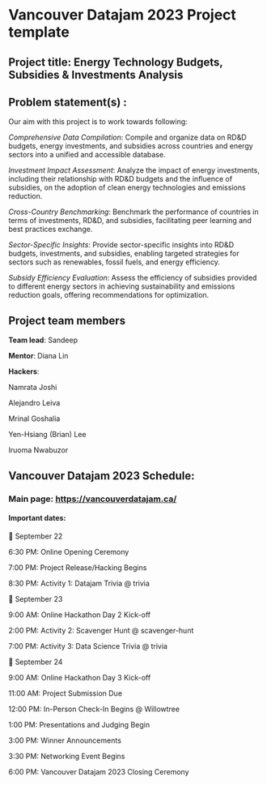 # Vancouver Datajam 2023 Project template 

## Project title: Energy Technology Budgets, Subsidies & Investments Analysis

## Problem statement(s) : 
Our aim with this project is to work towards following: 

*Comprehensive Data Compilation*: Compile and organize data on RD&D budgets, energy investments, and subsidies across countries and energy sectors into a unified and accessible database.

*Investment Impact Assessment*: Analyze the impact of energy investments, including their relationship with RD&D budgets and the influence of subsidies, on the adoption of clean energy technologies and emissions reduction.

*Cross-Country Benchmarking*: Benchmark the performance of countries in terms of investments, RD&D, and subsidies, facilitating peer learning and best practices exchange.

*Sector-Specific Insights*: Provide sector-specific insights into RD&D budgets, investments, and subsidies, enabling targeted strategies for sectors such as renewables, fossil fuels, and energy efficiency.

*Subsidy Efficiency Evaluation*: Assess the efficiency of subsidies provided to different energy sectors in achieving sustainability and emissions reduction goals, offering recommendations for optimization.


## Project team members

**Team lead**: Sandeep 

**Mentor**: Diana Lin

**Hackers**: 

Namrata Joshi

Alejandro Leiva

Mrinal Goshalia

Yen-Hsiang (Brian) Lee

Iruoma Nwabuzor


## Vancouver Datajam 2023 Schedule:

### Main page: https://vancouverdatajam.ca/


#### Important dates: 

📅 September 22

6:30 PM: Online Opening Ceremony

7:00 PM: Project Release/Hacking Begins

8:30 PM: Activity 1: Datajam Trivia @ ⁠trivia

📅 September 23

9:00 AM: Online Hackathon Day 2 Kick-off

2:00 PM: Activity 2: Scavenger Hunt @ ⁠scavenger-hunt

7:00 PM: Activity 3: Data Science Trivia @ ⁠trivia

📅 September 24

9:00 AM: Online Hackathon Day 3 Kick-off

11:00 AM: Project Submission Due

12:00 PM: In-Person Check-In Begins @ Willowtree

1:00 PM: Presentations and Judging Begin

3:00 PM: Winner Announcements

3:30 PM: Networking Event Begins

6:00 PM: Vancouver Datajam 2023 Closing Ceremony



